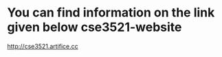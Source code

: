 You can find information on the link given below
cse3521-website
===============

http://cse3521.artifice.cc
